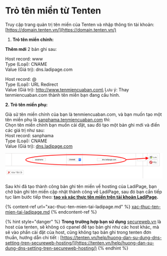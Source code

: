 # Trỏ tên miền từ Tenten

Truy cập trang quản trị tên miền của Tenten và nhập thông tin tài khoản:\
&#x20;[https://domain.tenten.vn/](https://domain.tenten.vn/)

1. **Trỏ tên miền chính:**

**Thêm mới** 2 bản ghi sau:

Host record: www\
Type (Loại): CNAME\
Value (Giá trị): dns.ladipage.com

Host record: @\
Type (Loại): URL Redirect\
Value (Giá trị):   http://www.tenmiencuaban.com\
Lưu ý: Thay tenmiencuaban.com thành tên miền bạn đang cấu hình.

&#x20;  **2. Trỏ tên miền phụ:**&#x20;

Giả sử tên miền chính của bạn là tenmiencuaban.com, và bạn muốn tạo một tên miền phụ là [sanphama.tenmiencuaban.com](http://sanphama.tenmiencuaban.com/) thì:\
Chọn tên miền chính bạn muốn cài đặt, sau đó tạo một bản ghi mới và điền các giá trị như sau:\
Host record: sanphama\
Type (Loại): CNAME\
Value (Giá trị): [dns.ladipage.com](http://dns.ladipage.com/)

![](<../.gitbook/assets/image (1044).png>)

Sau khi đã tạo thành công bản ghi tên miền về hosting của LadiPage, bạn chờ bản ghi tên miền cập nhật thành công về LadiPage, sau đó bạn cần tiếp tục làm bước tiếp theo: [**tạo và xác thực tên miền trên tài khoản LadiPage**](https://help.ladipage.vn/ten-mien/xac-thuc-ten-mien-tai-ladipage)**.**

{% content-ref url="xac-thuc-ten-mien-tai-ladipage.md" %}
[xac-thuc-ten-mien-tai-ladipage.md](xac-thuc-ten-mien-tai-ladipage.md)
{% endcontent-ref %}

{% hint style="danger" %}
**Trong trường hợp bạn sử dụng** [secureweb.vn](http://secureweb.vn/) là host của tenten, sẽ không có cpanel để tạo bản ghi như các host khác, mà sẽ vào phần cài đặt của host, cũng không tạo bản ghi trong tenten đơn thuần, hướng dẫn chi tiết : [https://tenten.vn/help/huong-dan-su-dung-dns-setting-tren-secureweb-hosting/](https://tenten.vn/help/huong-dan-su-dung-dns-setting-tren-secureweb-hosting/)
{% endhint %}
